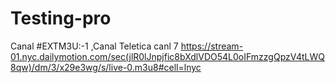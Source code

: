 # Testing-pro
Canal
#EXTM3U:-1 ,Canal Teletica canl 7
https://stream-01.nyc.dailymotion.com/sec(jlR0lJnpjfic8bXdlVDO54L0oIFmzzgQpzV4tLWQ8qw)/dm/3/x29e3wg/s/live-0.m3u8#cell=lnyc
